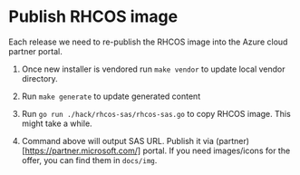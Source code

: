 # Publish RHCOS image

Each release we need to re-publish the RHCOS image into the Azure cloud partner portal.

1. Once new installer is vendored run `make vendor` to update local vendor directory.

1. Run `make generate` to update generated content

1. Run `go run ./hack/rhcos-sas/rhcos-sas.go` to copy RHCOS image. This might take a while.

1. Command above will output SAS URL. Publish it via (partner)[https://partner.microsoft.com/] portal.
If you need images/icons for the offer, you can find them in `docs/img`.
